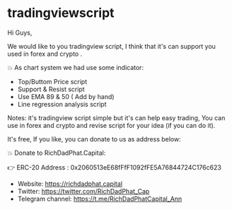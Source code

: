 # tradingviewscript
 Hi Guys,

We would like to you tradingview  script, I think that it's  can support you used in forex and crypto .

💥 As chart system we had use some indicator:

+ Top/Buttom Price script
+ Support & Resist script
+ Use EMA 89 & 50 ( Add by hand)
+ Line regression analysis script

Notes: it's tradingview script simple but it's can help easy trading, You can use in forex and crypto and revise script for your idea (if you can do it).

It's free, If you like, you can donate to us as address below:

💥 Donate to RichDadPhat.Capital:

 👉 ERC-20 Address : 0x2060513eE68fFfF1092fFE5A76844724C176c623

+ Website: https://richdadphat.capital
+ Twitter: https://twitter.com/RichDadPhat_Cap
+ Telegram channel: https://t.me/RichDadPhatCapital_Ann
